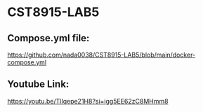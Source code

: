 # CST8915-LAB5

## Compose.yml file: 
https://github.com/nada0038/CST8915-LAB5/blob/main/docker-compose.yml

## Youtube Link:
https://youtu.be/TlIqepe21H8?si=igg5EE62zC8MHmm8


